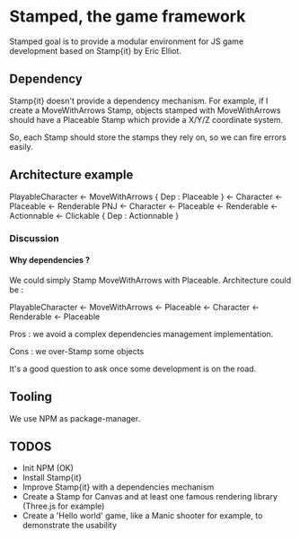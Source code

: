 # Stamped, the game framework

Stamped goal is to provide a modular environment for JS game development based on Stamp{it} by Eric Elliot.

## Dependency

Stamp{it} doesn't provide a dependency mechanism. For example, if I create a MoveWithArrows Stamp, objects stamped with MoveWithArrows should have a Placeable Stamp which provide a X/Y/Z coordinate system.

So, each Stamp should store the stamps they rely on, so we can fire errors easily.

## Architecture example

PlayableCharacter
	<- MoveWithArrows { Dep : Placeable }
	<- Character
		<- Placeable
		<- Renderable
PNJ
	<- Character
		<- Placeable
		<- Renderable
	<- Actionnable
	<- Clickable { Dep : Actionnable }

### Discussion

#### Why dependencies ?

We could simply Stamp MoveWithArrows with Placeable. Architecture could be :

PlayableCharacter
	<- MoveWithArrows
		<- Placeable
	<- Character
		<- Renderable
			<- Placeable

Pros : we avoid a complex dependencies management implementation.

Cons : we over-Stamp some objects

It's a good question to ask once some development is on the road.

## Tooling

We use NPM as package-manager.

## TODOS

* Init NPM (OK)
* Install Stamp{it}
* Improve Stamp{it} with a dependencies mechanism
* Create a Stamp for Canvas and at least one famous rendering library (Three.js for example)
* Create a 'Hello world' game, like a Manic shooter for example, to demonstrate the usability